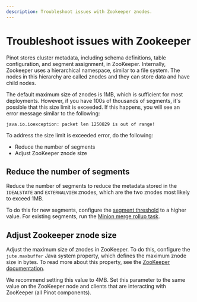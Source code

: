 ```yaml
---
description: Troubleshoot issues with Zookeeper znodes.
---
```


# Troubleshoot issues with Zookeeper

Pinot stores cluster metadata, including schema definitions, table configuration, and segment assignment, in ZooKeeper.
Internally, Zookeeper uses a hierarchical namespace, similar to a file system.
The nodes in this hierarchy are called znodes and they can store data and have child nodes.

The default maximum size of znodes is 1MB, which is sufficient for most deployments.
However, if you have 100s of thousands of segments, it's possible that this size limit is exceeded.
If this happens, you will see an error message similar to the following:

```text
java.io.ioexception: packet len 1250829 is out of range!
```

To address the size limit is exceeded error, do the following:
- Reduce the number of segments
- Adjust ZooKeeper znode size

## Reduce the number of segments

Reduce the number of segments to reduce the metadata stored in the `IDEALSTATE` and `EXTERNALVIEW` znodes, which are the two znodes most likely to exceed 1MB.

To do this for new segments, configure the [segment threshold](segment-threshold.md) to a higher value.
For existing segments, run the [Minion merge rollup task](../recipes/merge-segments-realtime.md).

## Adjust Zookeeper znode size

Adjust the maximum size of znodes in ZooKeeper.
To do this, configure the `jute.maxbuffer` Java system property, which defines the maximum znode size in bytes.
To read more about this property, see the [ZooKeeper documentation](https://zookeeper.apache.org/doc/r3.6.2/zookeeperAdmin.html).

We recommend setting this value to 4MB. Set this parameter to the same value on the ZooKeeper node and clients that are interacting with ZooKeeper (all Pinot components).